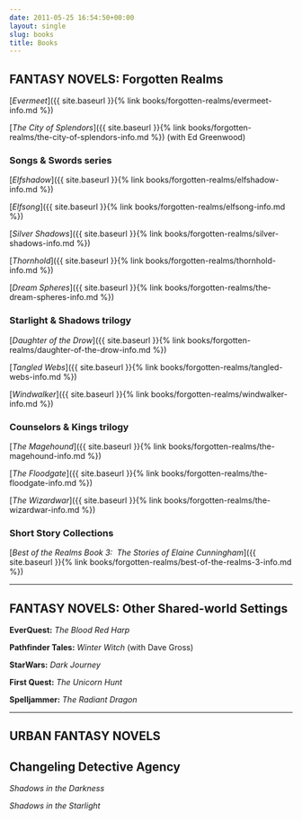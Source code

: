 ```yaml
---
date: 2011-05-25 16:54:50+00:00
layout: single
slug: books
title: Books
---
```



## **FANTASY NOVELS: Forgotten Realms**


[_Evermeet_]({{ site.baseurl }}{% link books/forgotten-realms/evermeet-info.md %})

[_The City of Splendors_]({{ site.baseurl }}{% link books/forgotten-realms/the-city-of-splendors-info.md %}) (with Ed Greenwood)



### Songs & Swords series

[_Elfshadow_]({{ site.baseurl }}{% link books/forgotten-realms/elfshadow-info.md %})

[_Elfsong_]({{ site.baseurl }}{% link books/forgotten-realms/elfsong-info.md %})

[_Silver Shadows_]({{ site.baseurl }}{% link books/forgotten-realms/silver-shadows-info.md %})

[_Thornhold_]({{ site.baseurl }}{% link books/forgotten-realms/thornhold-info.md %})

[_Dream Spheres_]({{ site.baseurl }}{% link books/forgotten-realms/the-dream-spheres-info.md %})

### Starlight & Shadows trilogy

[_Daughter of the Drow_]({{ site.baseurl }}{% link books/forgotten-realms/daughter-of-the-drow-info.md %})

[_Tangled Webs_]({{ site.baseurl }}{% link books/forgotten-realms/tangled-webs-info.md %})

[_Windwalker_]({{ site.baseurl }}{% link books/forgotten-realms/windwalker-info.md %})

### Counselors & Kings trilogy

[_The Magehound_]({{ site.baseurl }}{% link books/forgotten-realms/the-magehound-info.md %})

[_The Floodgate_]({{ site.baseurl }}{% link books/forgotten-realms/the-floodgate-info.md %})

[_The Wizardwar_]({{ site.baseurl }}{% link books/forgotten-realms/the-wizardwar-info.md %})

### Short Story Collections

[_Best of the Realms Book 3:  The Stories of Elaine Cunningham_]({{ site.baseurl }}{% link books/forgotten-realms/best-of-the-realms-3-info.md %})

***

## **FANTASY NOVELS: Other Shared-world Settings**

**EverQuest:** _The Blood Red Harp_

**Pathfinder Tales:** _Winter Witch_ (with Dave Gross)

**StarWars:** _Dark Journey_

**First Quest:** _The Unicorn Hunt_

**Spelljammer:** _The Radiant Dragon_

***

## **URBAN FANTASY NOVELS**

## Changeling Detective Agency

_Shadows in the Darkness_

_Shadows in the Starlight_
